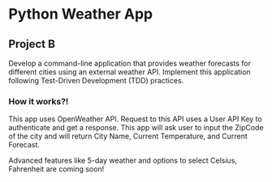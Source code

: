 # Python Weather App
## Project B
Develop a command-line application that provides weather forecasts for different cities using an external weather API. Implement this application following Test-Driven Development (TDD) practices.

### How it works?!
This app uses OpenWeather API. Request to this API uses a User API Key to authenticate and get a response.
This app will ask user to input the ZipCode of the city and will return City Name, Current Temperature, and Current Forecast.

Advanced features like 5-day weather and options to select Celsius, Fahrenheit are coming soon!